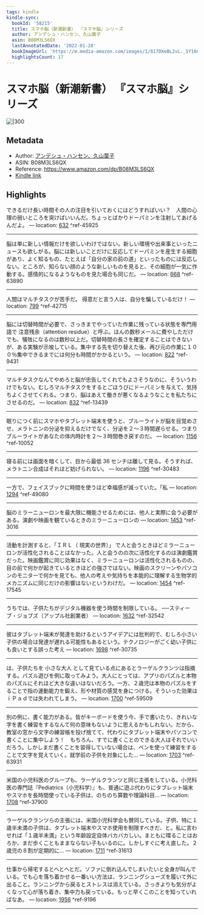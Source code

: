 ```yaml
---
tags: kindle
kindle-sync:
  bookId: '58215'
  title: スマホ脳（新潮新書） 『スマホ脳』シリーズ
  author: アンデシュ・ハンセン、久山葉子
  asin: B08M3LS6QX
  lastAnnotatedDate: '2022-01-28'
  bookImageUrl: 'https://m.media-amazon.com/images/I/817DXeBL2vL._SY160.jpg'
  highlightsCount: 17
---
```


# スマホ脳（新潮新書） 『スマホ脳』シリーズ
![|300](https://m.media-amazon.com/images/I/817DXeBL2vL.jpg)
## Metadata
* Author: [アンデシュ・ハンセン、久山葉子](https://www.amazon.comundefined)
* ASIN: B08M3LS6QX
* Reference: https://www.amazon.com/dp/B08M3LS6QX
* [Kindle link](kindle://book?action=open&asin=B08M3LS6QX)

## Highlights
できるだけ長い時間その人の注目を引いておくにはどうすればいい？　人間の心理の弱いところを突けばいいんだ。ちょっとばかりドーパミンを注射してあげるんだよ。 — location: [632](kindle://book?action=open&asin=B08M3LS6QX&location=632) ^ref-45925

---
脳は単に新しい情報だけを欲しいわけではない。新しい環境や出来事といったニュースも欲しがる。脳には新しいことだけに反応してドーパミンを産生する細胞があり、よく知るもの、たとえば「自分の家の前の道」といったものには反応しない。ところが、知らない顔のような新しいものを見ると、その細胞が一気に作動する。感情的になるようなものを見た場合も同じだ。 — location: [668](kindle://book?action=open&asin=B08M3LS6QX&location=668) ^ref-63890

---
人間はマルチタスクが苦手だ。 得意だと言う人は、自分を騙しているだけ！ — location: [799](kindle://book?action=open&asin=B08M3LS6QX&location=799) ^ref-42715

---
脳には切替時間が必要で、さっきまでやっていた作業に残っている状態を専門用語で 注意残余（attention residue）と呼ぶ。ほんの数秒メールに費やしただけでも、犠牲になるのは数秒以上だ。切替時間の長さを確定することはできないが、ある実験が示唆している。集中する先を切り替えた後、再び元の作業に１００％集中できるまでには何分も時間がかかるという。 — location: [822](kindle://book?action=open&asin=B08M3LS6QX&location=822) ^ref-9431

---
マルチタスクなんてやめろと脳が忠告してくれてもよさそうなのに、そういうわけでもない。むしろマルチタスクをするとごほうびにドーパミンを与えて、気持ちよくさせてくれる。つまり、脳はあえて働きが悪くなるようなことを私たちにさせるのだ。 — location: [832](kindle://book?action=open&asin=B08M3LS6QX&location=832) ^ref-13439

---
眠りにつく前にスマホやタブレット端末を使うと、ブルーライトが脳を目覚めさせ、メラトニンの分泌を抑えるだけでなく、分泌を２～３時間遅らせる。つまりブルーライトがあなたの体内時計を２～３時間巻き戻すのだ。 — location: [1156](kindle://book?action=open&asin=B08M3LS6QX&location=1156) ^ref-10052

---
寝る前には画面を暗くして、目から最低 36 センチは離して見る。そうすれば、メラトニン合成はそれほど妨げられない。 — location: [1196](kindle://book?action=open&asin=B08M3LS6QX&location=1196) ^ref-30483

---
一方で、フェイスブックに時間を使うほど幸福感が減っていた。「私 — location: [1294](kindle://book?action=open&asin=B08M3LS6QX&location=1294) ^ref-49080

---
脳のミラーニューロンを最大限に機能させるためには、他人と実際に会う必要がある。演劇や映画を観ているときのミラーニューロンの — location: [1453](kindle://book?action=open&asin=B08M3LS6QX&location=1453) ^ref-3016

---
活動を計測すると、「ＩＲＬ（ 現実の世界）」 で人と会うときほどミラーニューロンが活性化されることはなかった。人と会うのの次に活性化するのは演劇鑑賞だった。映画鑑賞に同じ効果はなく、ミラーニューロンは活性化されるものの、目の前で何かが起きているときほどの強さではない。映画のスクリーンやパソコンのモニターで何かを見ても、他人の考えや気持ちを本能的に理解する生物学的メカニズムに同じだけの影響はないというわけだ。 — location: [1454](kindle://book?action=open&asin=B08M3LS6QX&location=1454) ^ref-17545

---
うちでは、子供たちがデジタル機器を使う時間を制限している。 ──スティーブ・ジョブズ（アップル社創業者） — location: [1632](kindle://book?action=open&asin=B08M3LS6QX&location=1632) ^ref-32542

---
彼はタブレット端末が発達を助けるというアイデアには批判的で、むしろ小さい子供の場合は発達が遅れる可能性もあるという。テクノロジーがごく幼い子供にも良いとする誤った考え — location: [1698](kindle://book?action=open&asin=B08M3LS6QX&location=1698) ^ref-30735

---
は、子供たちを 小さな大人 として見ている点にあるとラーゲルクランツは指摘する。パズル遊びを例に取ってみよう。大人にとっては、アプリのパズルと本物のパズルにそれほど大きな違いはないだろう。一方、２歳児は本物のパズルをすることで指の運動能力を鍛え、形や材質の感覚を身につける。そういった効果はｉＰａｄでは失われてしまう。 — location: [1700](kindle://book?action=open&asin=B08M3LS6QX&location=1700) ^ref-59509

---
別の例に、書く能力がある。皆がキーボードを使う今、手で書いたり、きれいな字を書く練習をするなんて何の意味もないように思えるかもしれない。だから、教室の窓から文字の練習帳を投げ捨てて、代わりにタブレット端末やパソコンで書くことに集中しよう！　もちろん、すでに書くことのできる大人はそれでいいだろう。しかしまだ書くことを習得していない場合は、ペンを使って練習をすることで文字を覚えていく。就学前の子供を対象にした… — location: [1703](kindle://book?action=open&asin=B08M3LS6QX&location=1703) ^ref-63931

---
米国の小児科医のグループも、ラーゲルクランツと同じ主張をしている。小児科医の専門誌『Pediatrics（小児科学）』も、普通に遊ぶ代わりにタブレット端末やスマホを長時間使っている子供は、のちのち算数や理論科目… — location: [1708](kindle://book?action=open&asin=B08M3LS6QX&location=1708) ^ref-37900

---
ラーゲルクランツらの主張には、米国小児科学会も賛同している。子供、特に１歳半未満の子供は、タブレット端末やスマホ使用を制限すべきだ、と。私に言わせれば「１歳半未満」という年齢設定自体バカバカしい。まともに喋ることはおろか、まだ歩くこともままならない子もいるのに。しかしすぐに考え直した。２歳児の８割が定期的に… — location: [1711](kindle://book?action=open&asin=B08M3LS6QX&location=1711) ^ref-31613

---
仕事から帰宅するとへとへとだ。ソファに倒れ込んでしまいたいと全身が叫んでいる。でも心を落ち着かせる一番いい方法は、ランニングシューズを履いて外に出ること。ランニングから戻るとストレスは消えている。さっきよりも気分がよくなって心が落ち着き、集中力も戻っている。もっと早くこのことを知っていればなあ。 — location: [1956](kindle://book?action=open&asin=B08M3LS6QX&location=1956) ^ref-9196

---
